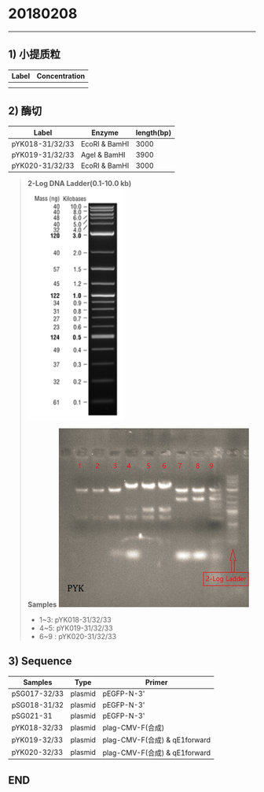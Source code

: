 # 20180208
---

## 1) 小提质粒
| Label | Concentration |
|--------|-------------------|
|           |                          |
|           |                          |

## 2) 酶切
| Label | Enzyme | length(bp) |
|----|---|----|
| pYK018-31/32/33 | EcoRI & BamHI | 3000 |
| pYK019-31/32/33 |     AgeI & BamHI     |        3900     |
| pYK020-31/32/33 |     EcoRI & BamHI     |    3000  |

> **2-Log DNA Ladder(0.1-10.0 kb)**    
>  ![](https://github.com/JamesKing9/NewHeart-NewLife/blob/master/Works/2018/0208/2-Log_Ladder-NEB.png?raw=true) 
>
>  **Samples**
>  ![](https://github.com/JamesKing9/NewHeart-NewLife/blob/master/Works/2018/0208/PYK018-019-020.png?raw=true)   
> -  1~3: pYK018-31/32/33  
> - 4~5: pYK019-31/32/33 
> - 6~9 : pYK020-31/32/33 

## 3) Sequence
| Samples | Type | Primer |
|--------------|---------|-----------|
| pSG017-32/33 | plasmid | pEGFP-N-3' |
| pSG018-31/32 | plasmid | pEGFP-N-3' |
| pSG021-31 | plasmid | pEGFP-N-3' |
| pYK018-32/33 | plasmid | plag-CMV-F(合成) |
| pYK019-32/33 | plasmid | plag-CMV-F(合成) & qE1forward |
| pYK020-32/33 | plasmid | plag-CMV-F(合成) & qE1forward |

## END





